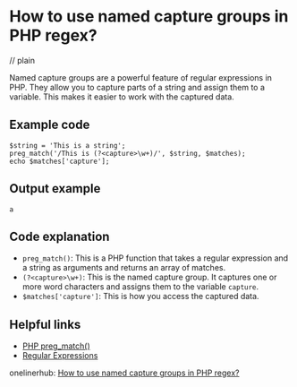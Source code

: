 # How to use named capture groups in PHP regex?
// plain

Named capture groups are a powerful feature of regular expressions in PHP. They allow you to capture parts of a string and assign them to a variable. This makes it easier to work with the captured data.

## Example code

```
$string = 'This is a string';
preg_match('/This is (?<capture>\w+)/', $string, $matches);
echo $matches['capture'];
```

## Output example

```
a
```

## Code explanation

- `preg_match()`: This is a PHP function that takes a regular expression and a string as arguments and returns an array of matches.
- `(?<capture>\w+)`: This is the named capture group. It captures one or more word characters and assigns them to the variable `capture`.
- `$matches['capture']`: This is how you access the captured data.

## Helpful links
- [PHP preg_match()](https://www.php.net/manual/en/function.preg-match.php)
- [Regular Expressions](https://www.php.net/manual/en/book.pcre.php)

onelinerhub: [How to use named capture groups in PHP regex?](https://onelinerhub.com/php-regex/how-to-use-named-capture-groups-in-php-regex)
